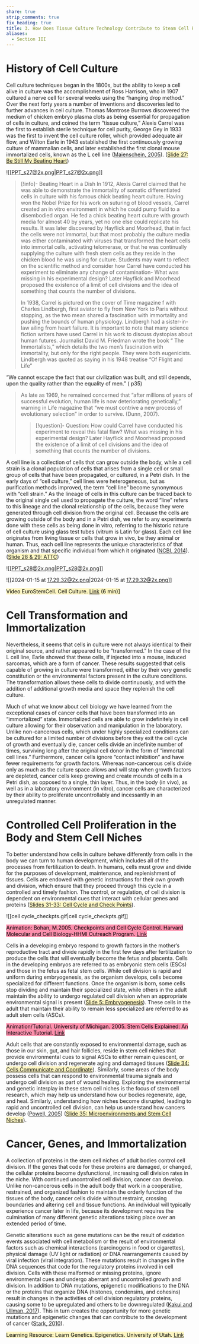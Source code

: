 ```yaml
---
share: true
strip_comments: true
fix_heading: true
title: 3. How Does Tissue Culture Technology Contribute to Steam Cell Research (SCR)?
aliases:
  - Section III
---
```


# History of Cell Culture

Cell culture techniques began in the 1800s, but the ability to keep a cell alive in culture was the accomplishment of Ross Harrison, who in 1907 cultured a nerve cell for several weeks using the “hanging drop method.” Over the next forty years a number of inventions and discoveries led to further advances in cell culture. Thomas Montrose Burrows discovered the medium of chicken embryo plasma clots as being essential for propagation of cells in culture, and coined the term “tissue culture,” Alexis Carrel was the first to establish sterile technique for cell purity, George Gey in 1933 was the first to invent the cell culture roller, which provided adequate air flow, and Wilton Earle in 1943 established the first continuously growing culture of mammalian cells, and later established the first clonal mouse immortalized cells, known as the L cell line ([Maienschein, 2005](http://www.amazon.com/Whose-View-Life-Embryos-Cloning/dp/0674017668)). (<mark style="background: #FFF3A3A6;">[Slide 27: Be Still My Beating Heart](http://stemcellcurriculum.org/slidesets.html)</mark>)

![[PPT_s27@2x.png|PPT_s27@2x.png]]

> [!info]- Beating Heart in a Dish
In 1912, Alexis Carrel claimed that he was able to demonstrate the immortality of somatic differentiated cells in culture with his famous chick beating heart culture.  Having won the Nobel Prize for his work on suturing of blood vessels, Carrel created an in vitro environment in which he could pump fluid to a disembodied organ. He fed a chick beating heart culture with growth media for almost 40 by years, yet no one else could replicate his results. It was later discovered by Hayflick and Moorhead,  that in fact the cells were not immortal, but that most probably the culture media was either contaminated with viruses that transformed the heart cells into immortal cells, activating telomerase, or that he was continually supplying the culture with fresh stem cells as they reside in the chicken blood he was using for culture. Students may want to reflect on the scientific method and consider how  Carrel have conducted his experiment to eliminate any change of contamination- What was missing in his experimental design? Later Hayflick and Moorhead proposed the existence of a limit of cell divisions and the idea of something that counts the number of divisions. 
> 
> In 1938, Carrel is pictured on the cover of Time magazine f with Charles Lindbergh, first aviator to fly from New York to Paris without stopping, as the two mean shared a  fascination with immortality and pushing the bounds of human physiology. Lindbergh had a sister-in-law  ailing from heart failure.  It is important to note that many science fiction writers have used Carrel in his work to discuss dystopias about human futures. Journalist David M. Friedman wrote the book “ The Immortalists,” which details the two men’s fascination with immortality, but only for the right people. They were both eugenicists. Lindbergh was quoted as saying in his 1948 treatise “Of Flight and Life” 
> 
“We cannot escape the fact that our civilization was built, and still depends, upon the quality rather than the equality of men.” ( p35)
> 
> As late as 1969, he remained concerned that “after millions of years of successful evolution, human life is now deteriorating genetically,” warning in Life magazine that “we must contrive a new process of evolutionary selection” in order to survive. (Dunn, 2007). 
> 
>> [!question]- Question: How could Carrel have conducted his experiment to reveal this fatal flaw? What was missing in his experimental design? 
> > Later Hayflick and Moorhead proposed the existence of a limit of cell divisions and the idea of something that counts the number of divisions. 


A cell line is a collection of cells that can grow outside the body, while a cell strain is a clonal population of cells that arises from a single cell or small group of cells that have been propagated, or cultured, in a Petri dish. In the early days of “cell culture,” cell lines were heterogeneous, but as purification methods improved, the term “cell line” become synonymous with “cell strain.” As the lineage of cells in this culture can be traced back to the original single cell used to propagate the culture, the word “line” refers to this lineage and the clonal relationship of the cells, because they were generated through cell division from the original cell. Because the cells are growing outside of the body and in a Petri dish, we refer to any experiments done with these cells as being done in vitro, referring to the historic nature of cell culture using glass test tubes (vitrum is Latin for glass). Each cell line originates from living tissue or cells that grow in vivo, be they animal or human. Thus, each cell line represents the unique characteristics of that organism and that specific individual from which it originated ([NCBI, 2014](http://pubmedcommonsblog.ncbi.nlm.nih.gov/2014/05/16/spotlight-on-amanda-capes-davis-setting-the-cell-line-record-straight/)). (<mark style="background: #FFF3A3A6;">[Slide 28 & 29: ATTC](http://stemcellcurriculum.org/slidesets.html)</mark>)

![[PPT_s28@2x.png|PPT_s28@2x.png]]

![[2024-01-15 at 17.29.32@2x.png|2024-01-15 at 17.29.32@2x.png]]

<mark style="background: #FFF3A3A6;">Video EuroStemCell. Cell Culture. [Link](https://www.eurostemcell.org/cell-culture) (6 min)]</mark>

# Cell Transformation and Immortalization

Nevertheless, it seems that cells in culture were not always identical to their original source, and rather appeared to be “transformed.” In the case of the L cell line, Earle showed that these cells, if injected into a mouse, induced sarcomas, which are a form of cancer. These results suggested that cells capable of growing in culture were transformed, either by their very genetic constitution or the environmental factors present in the culture conditions. The transformation allows these cells to divide continuously, and with the addition of additional growth media and space they replenish the cell culture.

Much of what we know about cell biology we have learned from the exceptional cases of cancer cells that have been transformed into an “immortalized” state. Immortalized cells are able to grow indefinitely in cell culture allowing for their observation and manipulation in the laboratory. Unlike non-cancerous cells, which under highly specialized conditions can be cultured for a limited number of divisions before they exit the cell cycle of growth and eventually die, cancer cells divide an indefinite number of times, surviving long after the original cell donor in the form of “immortal cell lines.” Furthermore, cancer cells ignore “contact inhibition” and have fewer requirements for growth factors. Whereas non-cancerous cells divide only as much as the culture space allows and will stop when growth factors are depleted, cancer cells keep growing and create mounds of cells in a Petri dish, as opposed to a single, thin layer. Thus, in the body (in vivo), as well as in a laboratory environment (in vitro), cancer cells are characterized by their ability to proliferate uncontrollably and incessantly in an unregulated manner.

# Controlled Cell Proliferation in the Body and Stem Cell Niches

To better understand how cells in culture behave differently from cells in the body we can turn to human development, which includes all of the processes from fertilization to death. In humans, cells must grow and divide for the purposes of development, maintenance, and replenishment of tissues. Cells are endowed with genetic instructions for their own growth and division, which ensure that they proceed through this cycle in a controlled and timely fashion. The control, or regulation, of cell division is dependent on environmental cues that interact with cellular genes and proteins (<mark style="background: #FFF3A3A6;">[Slides 31-33: Cell Cycle and Check Points](http://stemcellcurriculum.org/slidesets.html)</mark>).

![[cell cycle_checkpts.gif|cell cycle_checkpts.gif]]

<mark style="background: #FF5582A6;">Animation: Bohan, M.2005. Checkpoints and Cell Cycle Control. Harvard Molecular and Cell Biology-HHMI Outreach Program. [Link](https://lifesciencesoutreach.fas.harvard.edu/biology-cancer-animations)</mark>


Cells in a developing embryo respond to growth factors in the mother’s reproductive tract and divide rapidly in the first few days after fertilization to produce the cells that will eventually become the fetus and placenta. Cells in the developing embryos are referred to as embryonic stem cells (ESCs) and those in the fetus as fetal stem cells. While cell division is rapid and uniform during embryogenesis, as the organism develops, cells become specialized for different functions. Once the organism is born, some cells stop dividing and maintain their specialized state, while others in the adult maintain the ability to undergo regulated cell division when an appropriate environmental signal is present (<mark style="background: #FFF3A3A6;">[Slide 5: Embryogenesis](http://stemcellcurriculum.org/slidesets.html)</mark>). These cells in the adult that maintain their ability to remain less specialized are referred to as adult stem cells (ASCs).

<mark style="background: #FF5582A6;">Animation/Tutorial. University of Michigan. 2005. Stem Cells Explained: An Interactive Tutorial. [Link](http://www.stemcellresearch.umich.edu/overview/tutorial.html)</mark>

Adult cells that are constantly exposed to environmental damage, such as those in our skin, gut, and hair follicles, reside in stem cell niches that provide environmental cues to signal ASCs to either remain quiescent, or undergo cell division and regenerate aging and damaged tissues (<mark style="background: #FFF3A3A6;">[Slide 34: Cells Communicate and Coordinate](http://stemcellcurriculum.org/slidesets.html)</mark>). Similarly, some areas of the body possess cells that can respond to environmental trauma signals and undergo cell division as part of wound healing. Exploring the environmental and genetic interplay in these stem cell niches is the focus of stem cell research, which may help us understand how our bodies regenerate, age, and heal. Similarly, understanding how niches become disrupted, leading to rapid and uncontrolled cell division, can help us understand how cancers develop ([Powell, 2005](http://stemcellcurriculum.org/slidesets.html)) (<mark style="background: #FFF3A3A6;">[Slide 35: Microenvironments and Stem Cell Niches](http://stemcellcurriculum.org/slidesets.html)</mark>).


# Cancer, Genes, and Immortalization

A collection of proteins in the stem cell niches of adult bodies control cell division. If the genes that code for these proteins are damaged, or changed, the cellular proteins become dysfunctional, increasing cell division rates in the niche. With continued uncontrolled cell division, cancer can develop. Unlike non-cancerous cells in the adult body that work in a cooperative, restrained, and organized fashion to maintain the orderly function of the tissues of the body, cancer cells divide without restraint, crossing boundaries and altering cell and tissue functions. An individual will typically experience cancer later in life, because its development requires the culmination of many different genetic alterations taking place over an extended period of time.

Genetic alterations such as gene mutations can be the result of oxidation events associated with cell metabolism or the result of environmental factors such as chemical interactions (carcinogens in food or cigarettes), physical damage (UV light or radiation) or DNA rearrangements caused by viral infection (viral integration). These mutations result in changes in the DNA sequences that code for the regulatory proteins involved in cell division. Cells with these malformed or missing proteins, ignore environmental cues and undergo aberrant and uncontrolled growth and division. In addition to DNA mutations, epigenetic modifications to the DNA or the proteins that organize DNA (histones, condensins, and cohesins) result in changes in the activities of cell division regulatory proteins, causing some to be upregulated and others to be downregulated ([Kakui and Ullman, 2017](http://science.sciencemag.org/content/356/6344/1233.full)). This in turn creates the opportunity for more genetic mutations and epigenetic changes that can contribute to the development of cancer ([Stark, 2010](http://www.ncbi.nlm.nih.gov/pmc/articles/PMC2830163/)).

<mark style="background: #FFF3A3A6;">Learning Resource: Learn Genetics. Epigenetics. University of Utah. [Link](http://learn.genetics.utah.edu/content/epigenetics/)</mark>